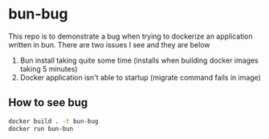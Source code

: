 # bun-bug

This repo is to demonstrate a bug when trying to dockerize an application written in bun. There are two issues I see and they are below

1) Bun install taking quite some time (installs when building docker images taking 5 minutes)
2) Docker application isn't able to startup (migrate command fails in image)


## How to see bug
```sh
docker build . -t bun-bug
docker run bun-bun
```



